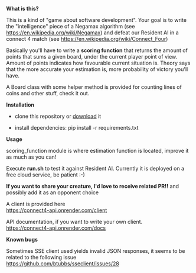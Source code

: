 **What is this?**

This is a kind of "game about software development".
Your goal is to write the "intelligence" piece of a Negamax algorithm (see https://en.wikipedia.org/wiki/Negamax) and defeat our Resident AI in a connect 4 match (see https://en.wikipedia.org/wiki/Connect_Four)

Basically you'll have to write a **scoring function** that returns the amount of points that sums a given board, under the current player point of view. Amount of points indicates how favourable current situation is.
Theory says that the more accurate your estimation is, more probability of victory you'll have.

A Board class with some helper method is provided for counting lines of coins and other stuff, check it out.

**Installation**

* clone this repository or [download](https://github.com/laxertu/connect4-ai-player/archive/refs/tags/1.0.0.tar.gz) it

* install dependencies: pip install -r requirements.txt

**Usage**

scoring_function module is where estimation function is located, improve it as much as you can!

Execute **run.sh** to test it against Resident AI. Currently it is deployed on a free cloud service, be patient :-)

**If you want to share your creature, I'd love to receive related PR!!**  and possibly add it as an opponent choice

A client is provided here             
https://connect4-api.onrender.com/client

API documentation, if you want to write your own client.  
https://connect4-api.onrender.com/docs

**Known bugs**

Sometimes SSE client used yields invalid JSON responses, it seems to be related to the following issue    
https://github.com/btubbs/sseclient/issues/28

